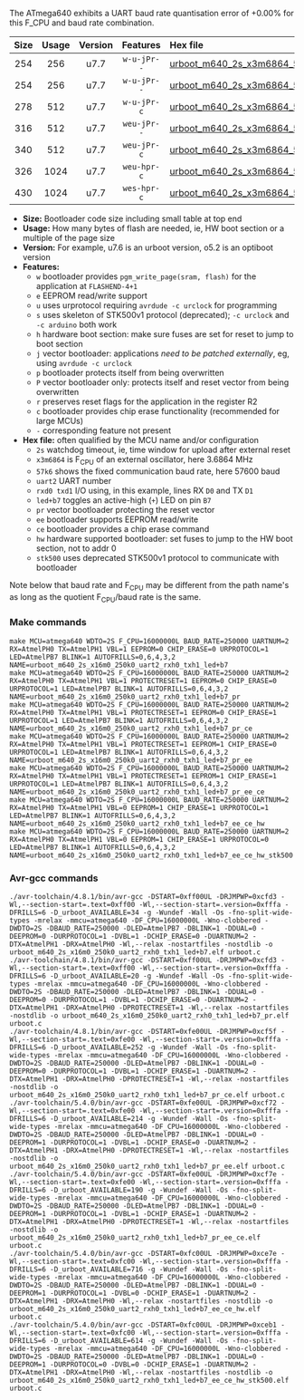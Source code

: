 The ATmega640 exhibits a UART baud rate quantisation error of +0.00% for this F_CPU and baud rate combination.

|Size|Usage|Version|Features|Hex file|
|:-:|:-:|:-:|:-:|:--|
|254|256|u7.7|`w-u-jPr--`|[urboot_m640_2s_x3m6864_57k6_uart2_rxh0_txh1_led+b7.hex](https://raw.githubusercontent.com/stefanrueger/urboot.hex/main/mcus/atmega640/watchdog_2_s/external_oscillator/%2B3m686400_hz/%2B%2B57k6_baud/uart2_rxh0_txh1/led%2Bb7/urboot_m640_2s_x3m6864_57k6_uart2_rxh0_txh1_led%2Bb7.hex)|
|254|256|u7.7|`w-u-jPr--`|[urboot_m640_2s_x3m6864_57k6_uart2_rxh0_txh1_led+b7_pr.hex](https://raw.githubusercontent.com/stefanrueger/urboot.hex/main/mcus/atmega640/watchdog_2_s/external_oscillator/%2B3m686400_hz/%2B%2B57k6_baud/uart2_rxh0_txh1/led%2Bb7/urboot_m640_2s_x3m6864_57k6_uart2_rxh0_txh1_led%2Bb7_pr.hex)|
|278|512|u7.7|`w-u-jPr-c`|[urboot_m640_2s_x3m6864_57k6_uart2_rxh0_txh1_led+b7_pr_ce.hex](https://raw.githubusercontent.com/stefanrueger/urboot.hex/main/mcus/atmega640/watchdog_2_s/external_oscillator/%2B3m686400_hz/%2B%2B57k6_baud/uart2_rxh0_txh1/led%2Bb7/urboot_m640_2s_x3m6864_57k6_uart2_rxh0_txh1_led%2Bb7_pr_ce.hex)|
|316|512|u7.7|`weu-jPr--`|[urboot_m640_2s_x3m6864_57k6_uart2_rxh0_txh1_led+b7_pr_ee.hex](https://raw.githubusercontent.com/stefanrueger/urboot.hex/main/mcus/atmega640/watchdog_2_s/external_oscillator/%2B3m686400_hz/%2B%2B57k6_baud/uart2_rxh0_txh1/led%2Bb7/urboot_m640_2s_x3m6864_57k6_uart2_rxh0_txh1_led%2Bb7_pr_ee.hex)|
|340|512|u7.7|`weu-jPr-c`|[urboot_m640_2s_x3m6864_57k6_uart2_rxh0_txh1_led+b7_pr_ee_ce.hex](https://raw.githubusercontent.com/stefanrueger/urboot.hex/main/mcus/atmega640/watchdog_2_s/external_oscillator/%2B3m686400_hz/%2B%2B57k6_baud/uart2_rxh0_txh1/led%2Bb7/urboot_m640_2s_x3m6864_57k6_uart2_rxh0_txh1_led%2Bb7_pr_ee_ce.hex)|
|326|1024|u7.7|`weu-hpr-c`|[urboot_m640_2s_x3m6864_57k6_uart2_rxh0_txh1_led+b7_ee_ce_hw.hex](https://raw.githubusercontent.com/stefanrueger/urboot.hex/main/mcus/atmega640/watchdog_2_s/external_oscillator/%2B3m686400_hz/%2B%2B57k6_baud/uart2_rxh0_txh1/led%2Bb7/urboot_m640_2s_x3m6864_57k6_uart2_rxh0_txh1_led%2Bb7_ee_ce_hw.hex)|
|430|1024|u7.7|`wes-hpr-c`|[urboot_m640_2s_x3m6864_57k6_uart2_rxh0_txh1_led+b7_ee_ce_hw_stk500.hex](https://raw.githubusercontent.com/stefanrueger/urboot.hex/main/mcus/atmega640/watchdog_2_s/external_oscillator/%2B3m686400_hz/%2B%2B57k6_baud/uart2_rxh0_txh1/led%2Bb7/urboot_m640_2s_x3m6864_57k6_uart2_rxh0_txh1_led%2Bb7_ee_ce_hw_stk500.hex)|

- **Size:** Bootloader code size including small table at top end
- **Usage:** How many bytes of flash are needed, ie, HW boot section or a multiple of the page size
- **Version:** For example, u7.6 is an urboot version, o5.2 is an optiboot version
- **Features:**
  + `w` bootloader provides `pgm_write_page(sram, flash)` for the application at `FLASHEND-4+1`
  + `e` EEPROM read/write support
  + `u` uses urprotocol requiring `avrdude -c urclock` for programming
  + `s` uses skeleton of STK500v1 protocol (deprecated); `-c urclock` and `-c arduino` both work
  + `h` hardware boot section: make sure fuses are set for reset to jump to boot section
  + `j` vector bootloader: applications *need to be patched externally*, eg, using `avrdude -c urclock`
  + `p` bootloader protects itself from being overwritten
  + `P` vector bootloader only: protects itself and reset vector from being overwritten
  + `r` preserves reset flags for the application in the register R2
  + `c` bootloader provides chip erase functionality (recommended for large MCUs)
  + `-` corresponding feature not present
- **Hex file:** often qualified by the MCU name and/or configuration
  + `2s` watchdog timeout, ie, time window for upload after external reset
  + `x3m6864` is F<sub>CPU</sub> of an external oscillator, here 3.6864 MHz
  + `57k6` shows the fixed communication baud rate, here 57600 baud
  + `uart2` UART number
  + `rxd0 txd1` I/O using, in this example, lines RX `D0` and TX `D1`
  + `led+b7` toggles an active-high (`+`) LED on pin `B7`
  + `pr` vector bootloader protecting the reset vector
  + `ee` bootloader supports EEPROM read/write
  + `ce` bootloader provides a chip erase command
  + `hw` hardware supported bootloader: set fuses to jump to the HW boot section, not to addr 0
  + `stk500` uses deprecated STK500v1 protocol to communicate with bootloader


Note below that baud rate and F<sub>CPU</sub> may be different from the path name's as long as the quotient F<sub>CPU</sub>/baud rate is the same.

### Make commands
```
make MCU=atmega640 WDTO=2S F_CPU=16000000L BAUD_RATE=250000 UARTNUM=2 RX=AtmelPH0 TX=AtmelPH1 VBL=1 EEPROM=0 CHIP_ERASE=0 URPROTOCOL=1 LED=AtmelPB7 BLINK=1 AUTOFRILLS=0,6,4,3,2 NAME=urboot_m640_2s_x16m0_250k0_uart2_rxh0_txh1_led+b7
make MCU=atmega640 WDTO=2S F_CPU=16000000L BAUD_RATE=250000 UARTNUM=2 RX=AtmelPH0 TX=AtmelPH1 VBL=1 PROTECTRESET=1 EEPROM=0 CHIP_ERASE=0 URPROTOCOL=1 LED=AtmelPB7 BLINK=1 AUTOFRILLS=0,6,4,3,2 NAME=urboot_m640_2s_x16m0_250k0_uart2_rxh0_txh1_led+b7_pr
make MCU=atmega640 WDTO=2S F_CPU=16000000L BAUD_RATE=250000 UARTNUM=2 RX=AtmelPH0 TX=AtmelPH1 VBL=1 PROTECTRESET=1 EEPROM=0 CHIP_ERASE=1 URPROTOCOL=1 LED=AtmelPB7 BLINK=1 AUTOFRILLS=0,6,4,3,2 NAME=urboot_m640_2s_x16m0_250k0_uart2_rxh0_txh1_led+b7_pr_ce
make MCU=atmega640 WDTO=2S F_CPU=16000000L BAUD_RATE=250000 UARTNUM=2 RX=AtmelPH0 TX=AtmelPH1 VBL=1 PROTECTRESET=1 EEPROM=1 CHIP_ERASE=0 URPROTOCOL=1 LED=AtmelPB7 BLINK=1 AUTOFRILLS=0,6,4,3,2 NAME=urboot_m640_2s_x16m0_250k0_uart2_rxh0_txh1_led+b7_pr_ee
make MCU=atmega640 WDTO=2S F_CPU=16000000L BAUD_RATE=250000 UARTNUM=2 RX=AtmelPH0 TX=AtmelPH1 VBL=1 PROTECTRESET=1 EEPROM=1 CHIP_ERASE=1 URPROTOCOL=1 LED=AtmelPB7 BLINK=1 AUTOFRILLS=0,6,4,3,2 NAME=urboot_m640_2s_x16m0_250k0_uart2_rxh0_txh1_led+b7_pr_ee_ce
make MCU=atmega640 WDTO=2S F_CPU=16000000L BAUD_RATE=250000 UARTNUM=2 RX=AtmelPH0 TX=AtmelPH1 VBL=0 EEPROM=1 CHIP_ERASE=1 URPROTOCOL=1 LED=AtmelPB7 BLINK=1 AUTOFRILLS=0,6,4,3,2 NAME=urboot_m640_2s_x16m0_250k0_uart2_rxh0_txh1_led+b7_ee_ce_hw
make MCU=atmega640 WDTO=2S F_CPU=16000000L BAUD_RATE=250000 UARTNUM=2 RX=AtmelPH0 TX=AtmelPH1 VBL=0 EEPROM=1 CHIP_ERASE=1 URPROTOCOL=0 LED=AtmelPB7 BLINK=1 AUTOFRILLS=0,6,4,3,2 NAME=urboot_m640_2s_x16m0_250k0_uart2_rxh0_txh1_led+b7_ee_ce_hw_stk500
```

### Avr-gcc commands
```
./avr-toolchain/4.8.1/bin/avr-gcc -DSTART=0xff00UL -DRJMPWP=0xcfd3 -Wl,--section-start=.text=0xff00 -Wl,--section-start=.version=0xfffa -DFRILLS=6 -D_urboot_AVAILABLE=34 -g -Wundef -Wall -Os -fno-split-wide-types -mrelax -mmcu=atmega640 -DF_CPU=16000000L -Wno-clobbered -DWDTO=2S -DBAUD_RATE=250000 -DLED=AtmelPB7 -DBLINK=1 -DDUAL=0 -DEEPROM=0 -DURPROTOCOL=1 -DVBL=1 -DCHIP_ERASE=0 -DUARTNUM=2 -DTX=AtmelPH1 -DRX=AtmelPH0 -Wl,--relax -nostartfiles -nostdlib -o urboot_m640_2s_x16m0_250k0_uart2_rxh0_txh1_led+b7.elf urboot.c
./avr-toolchain/4.8.1/bin/avr-gcc -DSTART=0xff00UL -DRJMPWP=0xcfd3 -Wl,--section-start=.text=0xff00 -Wl,--section-start=.version=0xfffa -DFRILLS=6 -D_urboot_AVAILABLE=20 -g -Wundef -Wall -Os -fno-split-wide-types -mrelax -mmcu=atmega640 -DF_CPU=16000000L -Wno-clobbered -DWDTO=2S -DBAUD_RATE=250000 -DLED=AtmelPB7 -DBLINK=1 -DDUAL=0 -DEEPROM=0 -DURPROTOCOL=1 -DVBL=1 -DCHIP_ERASE=0 -DUARTNUM=2 -DTX=AtmelPH1 -DRX=AtmelPH0 -DPROTECTRESET=1 -Wl,--relax -nostartfiles -nostdlib -o urboot_m640_2s_x16m0_250k0_uart2_rxh0_txh1_led+b7_pr.elf urboot.c
./avr-toolchain/4.8.1/bin/avr-gcc -DSTART=0xfe00UL -DRJMPWP=0xcf5f -Wl,--section-start=.text=0xfe00 -Wl,--section-start=.version=0xfffa -DFRILLS=6 -D_urboot_AVAILABLE=252 -g -Wundef -Wall -Os -fno-split-wide-types -mrelax -mmcu=atmega640 -DF_CPU=16000000L -Wno-clobbered -DWDTO=2S -DBAUD_RATE=250000 -DLED=AtmelPB7 -DBLINK=1 -DDUAL=0 -DEEPROM=0 -DURPROTOCOL=1 -DVBL=1 -DCHIP_ERASE=1 -DUARTNUM=2 -DTX=AtmelPH1 -DRX=AtmelPH0 -DPROTECTRESET=1 -Wl,--relax -nostartfiles -nostdlib -o urboot_m640_2s_x16m0_250k0_uart2_rxh0_txh1_led+b7_pr_ce.elf urboot.c
./avr-toolchain/5.4.0/bin/avr-gcc -DSTART=0xfe00UL -DRJMPWP=0xcf72 -Wl,--section-start=.text=0xfe00 -Wl,--section-start=.version=0xfffa -DFRILLS=6 -D_urboot_AVAILABLE=214 -g -Wundef -Wall -Os -fno-split-wide-types -mrelax -mmcu=atmega640 -DF_CPU=16000000L -Wno-clobbered -DWDTO=2S -DBAUD_RATE=250000 -DLED=AtmelPB7 -DBLINK=1 -DDUAL=0 -DEEPROM=1 -DURPROTOCOL=1 -DVBL=1 -DCHIP_ERASE=0 -DUARTNUM=2 -DTX=AtmelPH1 -DRX=AtmelPH0 -DPROTECTRESET=1 -Wl,--relax -nostartfiles -nostdlib -o urboot_m640_2s_x16m0_250k0_uart2_rxh0_txh1_led+b7_pr_ee.elf urboot.c
./avr-toolchain/5.4.0/bin/avr-gcc -DSTART=0xfe00UL -DRJMPWP=0xcf7e -Wl,--section-start=.text=0xfe00 -Wl,--section-start=.version=0xfffa -DFRILLS=6 -D_urboot_AVAILABLE=190 -g -Wundef -Wall -Os -fno-split-wide-types -mrelax -mmcu=atmega640 -DF_CPU=16000000L -Wno-clobbered -DWDTO=2S -DBAUD_RATE=250000 -DLED=AtmelPB7 -DBLINK=1 -DDUAL=0 -DEEPROM=1 -DURPROTOCOL=1 -DVBL=1 -DCHIP_ERASE=1 -DUARTNUM=2 -DTX=AtmelPH1 -DRX=AtmelPH0 -DPROTECTRESET=1 -Wl,--relax -nostartfiles -nostdlib -o urboot_m640_2s_x16m0_250k0_uart2_rxh0_txh1_led+b7_pr_ee_ce.elf urboot.c
./avr-toolchain/5.4.0/bin/avr-gcc -DSTART=0xfc00UL -DRJMPWP=0xce7e -Wl,--section-start=.text=0xfc00 -Wl,--section-start=.version=0xfffa -DFRILLS=6 -D_urboot_AVAILABLE=716 -g -Wundef -Wall -Os -fno-split-wide-types -mrelax -mmcu=atmega640 -DF_CPU=16000000L -Wno-clobbered -DWDTO=2S -DBAUD_RATE=250000 -DLED=AtmelPB7 -DBLINK=1 -DDUAL=0 -DEEPROM=1 -DURPROTOCOL=1 -DVBL=0 -DCHIP_ERASE=1 -DUARTNUM=2 -DTX=AtmelPH1 -DRX=AtmelPH0 -Wl,--relax -nostartfiles -nostdlib -o urboot_m640_2s_x16m0_250k0_uart2_rxh0_txh1_led+b7_ee_ce_hw.elf urboot.c
./avr-toolchain/5.4.0/bin/avr-gcc -DSTART=0xfc00UL -DRJMPWP=0xceb1 -Wl,--section-start=.text=0xfc00 -Wl,--section-start=.version=0xfffa -DFRILLS=6 -D_urboot_AVAILABLE=614 -g -Wundef -Wall -Os -fno-split-wide-types -mrelax -mmcu=atmega640 -DF_CPU=16000000L -Wno-clobbered -DWDTO=2S -DBAUD_RATE=250000 -DLED=AtmelPB7 -DBLINK=1 -DDUAL=0 -DEEPROM=1 -DURPROTOCOL=0 -DVBL=0 -DCHIP_ERASE=1 -DUARTNUM=2 -DTX=AtmelPH1 -DRX=AtmelPH0 -Wl,--relax -nostartfiles -nostdlib -o urboot_m640_2s_x16m0_250k0_uart2_rxh0_txh1_led+b7_ee_ce_hw_stk500.elf urboot.c
```

